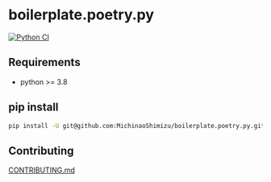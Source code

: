 # boilerplate.poetry.py

[![Python CI](https://github.com/MichinaoShimizu/boilerplate.poetry.py/actions/workflows/python-package.yml/badge.svg)](https://github.com/MichinaoShimizu/boilerplate.poetry.py/actions/workflows/python-package.yml)

## Requirements

- python >= 3.8

## pip install

```bash
pip install -U git@github.com:MichinaoShimizu/boilerplate.poetry.py.git
```

## Contributing

[CONTRIBUTING.md](CONTRIBUTING.md)
